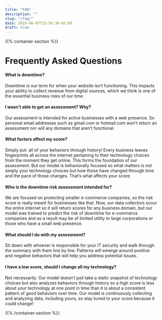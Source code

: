 ```yaml
---
title: "FAQ"
description: ""
slug: "/faq/"
date: 2019-06-07T15:54:30-05:00
draft: true
---
```


{{% container-section %}}

# Frequently Asked Questions

#### What is downtime?

Downtime is our term for when your website isn’t functioning. This impacts your ability to collect revenue from digital sources, which we think is one of the essential business risks of our time.

#### I wasn’t able to get an assessment? Why?

Our assessment is intended for active businesses with a web presence. So personal email addresses such as gmail.com or hotmail.com won’t return an assessment nor will any domains that aren’t functional.

#### What factors affect my score?

Simply put: all of your behaviors through history! Every business leaves fingerprints all across the internet pertaining to their technology choices from the moment they get online. This forms the foundation of our assessment. But our model is behaviorally focused so what matters is not simply your technology choices but how those have changed through time and the pace of those changes. That’s what affects your score.

#### Who is the downtime risk assessment intended for?

We are focused on protecting smaller e-commerce companies, so the risk score is really meant for businesses like that. Now, our data collectors scour the entire internet so it will return scores for any business domain, but our model was trained to predict the risk of downtime for e-commerce companies and as a result may be of limited utility to large corporations or those who have a small web presence.

#### What should I do with my assessment?

Sit down with whoever is responsible for your IT security and walk through the summary with them line by line. Patterns will emerge around positive and negative behaviors that will help you address potential issues.

#### I have a low score, should I change all my technology?

Not necessarily. Our model doesn’t just take a static snapshot of technology choices but also analyzes behaviors through history so a high score is less about your technology at one point in time than it is about a consistent pattern of good behaviors over time. Our model is continuously collecting and analyzing data, including yours, so stay tuned to your score because it could change!

{{% /container-section %}}
